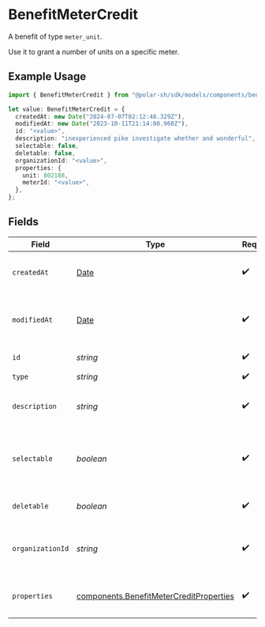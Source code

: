 # BenefitMeterCredit

A benefit of type `meter_unit`.

Use it to grant a number of units on a specific meter.

## Example Usage

```typescript
import { BenefitMeterCredit } from "@polar-sh/sdk/models/components/benefitmetercredit.js";

let value: BenefitMeterCredit = {
  createdAt: new Date("2024-07-07T02:12:48.329Z"),
  modifiedAt: new Date("2023-10-11T21:14:00.960Z"),
  id: "<value>",
  description: "inexperienced pike investigate whether and wonderful",
  selectable: false,
  deletable: false,
  organizationId: "<value>",
  properties: {
    unit: 802188,
    meterId: "<value>",
  },
};
```

## Fields

| Field                                                                                              | Type                                                                                               | Required                                                                                           | Description                                                                                        |
| -------------------------------------------------------------------------------------------------- | -------------------------------------------------------------------------------------------------- | -------------------------------------------------------------------------------------------------- | -------------------------------------------------------------------------------------------------- |
| `createdAt`                                                                                        | [Date](https://developer.mozilla.org/en-US/docs/Web/JavaScript/Reference/Global_Objects/Date)      | :heavy_check_mark:                                                                                 | Creation timestamp of the object.                                                                  |
| `modifiedAt`                                                                                       | [Date](https://developer.mozilla.org/en-US/docs/Web/JavaScript/Reference/Global_Objects/Date)      | :heavy_check_mark:                                                                                 | Last modification timestamp of the object.                                                         |
| `id`                                                                                               | *string*                                                                                           | :heavy_check_mark:                                                                                 | The ID of the benefit.                                                                             |
| `type`                                                                                             | *string*                                                                                           | :heavy_check_mark:                                                                                 | N/A                                                                                                |
| `description`                                                                                      | *string*                                                                                           | :heavy_check_mark:                                                                                 | The description of the benefit.                                                                    |
| `selectable`                                                                                       | *boolean*                                                                                          | :heavy_check_mark:                                                                                 | Whether the benefit is selectable when creating a product.                                         |
| `deletable`                                                                                        | *boolean*                                                                                          | :heavy_check_mark:                                                                                 | Whether the benefit is deletable.                                                                  |
| `organizationId`                                                                                   | *string*                                                                                           | :heavy_check_mark:                                                                                 | The ID of the organization owning the benefit.                                                     |
| `properties`                                                                                       | [components.BenefitMeterCreditProperties](../../models/components/benefitmetercreditproperties.md) | :heavy_check_mark:                                                                                 | Properties for a benefit of type `meter_unit`.                                                     |